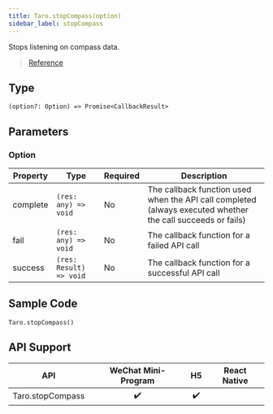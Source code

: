 ```yaml
---
title: Taro.stopCompass(option)
sidebar_label: stopCompass
---
```


Stops listening on compass data.

> [Reference](https://developers.weixin.qq.com/miniprogram/en/dev/api/device/compass/wx.stopCompass.html)

## Type

```tsx
(option?: Option) => Promise<CallbackResult>
```

## Parameters

### Option

<table>
  <thead>
    <tr>
      <th>Property</th>
      <th>Type</th>
      <th style={{ textAlign: "center"}}>Required</th>
      <th>Description</th>
    </tr>
  </thead>
  <tbody>
    <tr>
      <td>complete</td>
      <td><code>(res: any) =&gt; void</code></td>
      <td style={{ textAlign: "center"}}>No</td>
      <td>The callback function used when the API call completed (always executed whether the call succeeds or fails)</td>
    </tr>
    <tr>
      <td>fail</td>
      <td><code>(res: any) =&gt; void</code></td>
      <td style={{ textAlign: "center"}}>No</td>
      <td>The callback function for a failed API call</td>
    </tr>
    <tr>
      <td>success</td>
      <td><code>(res: Result) =&gt; void</code></td>
      <td style={{ textAlign: "center"}}>No</td>
      <td>The callback function for a successful API call</td>
    </tr>
  </tbody>
</table>

## Sample Code

```tsx
Taro.stopCompass()
```

## API Support

| API | WeChat Mini-Program | H5 | React Native |
| :---: | :---: | :---: | :---: |
| Taro.stopCompass | ✔️ | ✔️ |  |

